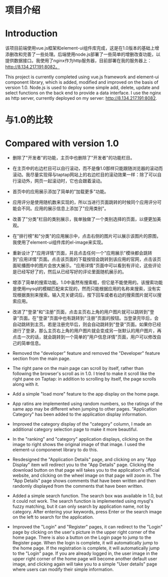 # 项目介绍
# Introduction
该项目前端使用vue.js框架和element-ui组件库完成，这是在1.0版本的基础上增添删改和完善了一些处理。后端使用node.js部署了一些简单的增删改查功能，以提供数据接口。我使用了nginx作为http服务器，目前部署在我的服务器上：http://8.134.217.191:8082。

This project is currently completed using vue.js framework and element-ui component library, which is added, modified and improved on the basis of version 1.0. Node.js is used to deploy some simple add, delete, update and select functions on the back end to provide a data interface. I use the nginx as http server, currently deployed on my server: http://8.134.217.191:8082.


# 与1.0的比较
# Compared with version 1.0
* 删除了"开发者"的功能，主页中也删除了"开发者"的功能栏目。
* 在主页中的右边栏目可以自行滚动，而不是像1.0那样只能跟随浏览器的滚动而滚动。我尽量实现得与taptap网站上的右边栏目的滚动效果一样：除了可以自行滚动外，网页一起滚动时，它也会跟着滚动。
* 首页中的应用展示添加了简单的"加载更多"功能。
* 应用评分是使用随机数来实现的，所以当进行页面跳转的时候同个应用评分可能会不同。应用的展示信息上添加了"应用类别"。
* 改善了"分类"栏目的类别展示，我单独做了一个类别选择的页面，以便更加美观。
* 在"排行榜"和"分类"的应用展示中，点击右侧的图片可以展示该图片的原图，我使用了element-ui组件库的el-image来实现。
* 重新设计了"应用详情"页面，并且点击任何一个"应用展示"模块都会跳转到"应用详情"页面。点击该页面的下载按钮会跳转到该应用的官网，点击该页面轮播图中的图片会放大展示。"应用详情"页面中可以看到有评论，这些评论是已经写好了的，然后从已经写好的评论里面随机展示的。
* 增添了简单的搜索功能。1.0中虽然有搜索框，但它是不能使用的。该搜索功能是使用mysql的模糊匹配来实现的，然而只能根据应用的名称来搜索，没有实现根据类别来搜索。输入完关键词后，按下回车或者右边的搜索图片就可以搜索应用。
* 改进了"登录"和"注册"页面，点击主页右上角的用户图片就可以跳转到"登录"页面。在"登录"页面中也有跳转到"注册"页面的按钮。当登录完毕后，会自动跳转到主页。若是注册完毕后，则会自动跳转到"登录"页面。如果你已经进行了登录，那么主页右上角的用户图片就会变成另一张默认的用户图片，再点击一次的话，就会跳转到一个简单的"用户信息详情"页面，用户可以修改自己的简单信息。

* Removed the "developer" feature and removed the "Developer" feature section from the main page.
* The right pane on the main page can scroll by itself, rather than following the browser's scroll as in 1.0. I tried to make it scroll like the right pane on Taptap: in addition to scrolling by itself, the page scrolls along with it.
* Add a simple "load more" feature to the app display on the home page.
* App ratins are implemented using random numbers, so the ratings of the same app may be different when jumping to other pages. "Application Category" has been added to the application display information.
* Improved the category display of the "category" column, I made an additional category selection page to make it more beautiful.
* In the "ranking" and "category" application displays, clicking on the image to right shows the original image of that image. I used the element-ui componenet library to do this.
* Resdesigned the "Application Details" page, and clicking on any "App Display" item will redirect you to the "App Details" page. Clicking the download button on that page will takes you to the application's official website, and clicking on the wheel image on that page will zoom in. The "App Details" page shows comments that have been written and then randomly displayed from the comments that have been written.
* Added a simple search function. The search box was available in 1.0, but it could not work. The search function is implemented using mysql's fuzzy matching, but it can only search by application name, not by category. After entering your keywords, press Enter or the search image on the left to search for the application.
* Improved the "Login" and "Register" pages, it can redirect to the "Login" page by clicking on the user's picture in the upper right corner of the home page. There is also a button on the Login page to jump to the Register page. When the login is complete, it will automatically jump to the home page. If the registration is complete, it will automatically jump to the "Login" page. If you are already logged in, the user image in the upper right corner of the home page will become another default user image, and clicking again will take you to a simple "User details" page where users can modify their simple information.
